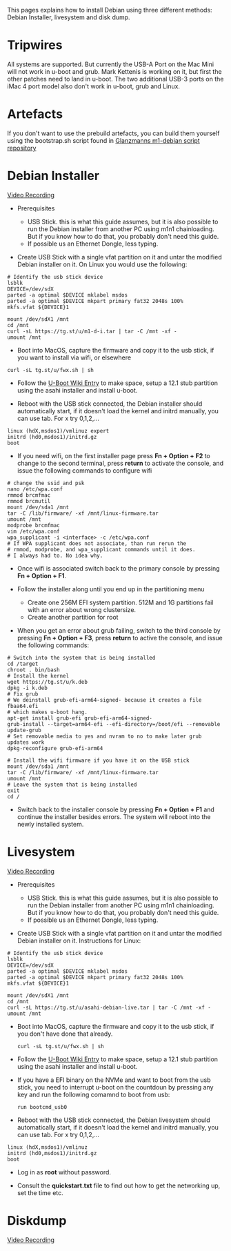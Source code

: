 This pages explains how to install Debian using three different methods: Debian Installer, livesystem and disk dump.

# Tripwires
All systems are supported. But currently the USB-A Port on the Mac Mini will not work in u-boot and grub. Mark Kettenis is working on it,
but first the other patches need to land in u-boot. The two additional USB-3 ports on the iMac 4 port model also don't work in u-boot,
grub and Linux.

# Artefacts
If you don't want to use the prebuild artefacts, you can build them yourself using the bootstrap.sh script found in [Glanzmanns m1-debian script repository](https://git.zerfleddert.de/cgi-bin/gitweb.cgi/m1-debian)

# Debian Installer
[Video Recording](https://tg.st/u/m1-d-i.mp4)

* Prerequisites

    * USB Stick. this is what this guide assumes, but it is also possible to run the Debian installer from another PC using m1n1 chainloading. But if you know how to do that, you probably don't need this guide.
    * If possible us an Ethernet Dongle, less typing.

* Create USB Stick with a single vfat partition on it and untar the modified Debian installer on it. On Linux you would use the following:

```
# Identify the usb stick device
lsblk
DEVICE=/dev/sdX
parted -a optimal $DEVICE mklabel msdos
parted -a optimal $DEVICE mkpart primary fat32 2048s 100%
mkfs.vfat ${DEVICE}1

mount /dev/sdX1 /mnt
cd /mnt
curl -sL https://tg.st/u/m1-d-i.tar | tar -C /mnt -xf -
umount /mnt
```

* Boot into MacOS, capture the firmware and copy it to the usb stick, if you want to install via wifi, or elsewhere

```
curl -sL tg.st/u/fwx.sh | sh
```

* Follow the [U-Boot Wiki Entry](https://github.com/AsahiLinux/docs/wiki/U-Boot) to make space, setup a 12.1 stub partition using the asahi installer and install u-boot.

* Reboot with the USB stick connected, the Debian installer should automatically start, if it doesn't load the kernel and initrd manually, you can use tab. For x try 0,1,2,...

```
linux (hdX,msdos1)/vmlinuz expert
initrd (hd0,msdos1)/initrd.gz
boot
```

* If you need wifi, on the first installer page press **Fn + Option + F2** to change to the second terminal, press **return** to activate the console, and issue the following commands to configure wifi

```
# change the ssid and psk
nano /etc/wpa.conf
rmmod brcmfmac
rmmod brcmutil
mount /dev/sda1 /mnt
tar -C /lib/firmware/ -xf /mnt/linux-firmware.tar
umount /mnt
modprobe brcmfmac
vim /etc/wpa.conf
wpa_supplicant -i <interface> -c /etc/wpa.conf
# If WPA supplicant does not associate, than run rerun the
# rmmod, modprobe, and wpa_supplicant commands until it does.
# I always had to. No idea why.
```

* Once wifi is associated switch back to the primary console by pressing **Fn + Option + F1**.

* Follow the installer along until you end up in the partitioning menu

    * Create one 256M EFI system partition. 512M and 1G partitions fail with an error about wrong clustersize.
    * Create another partition for root

* When you get an error about grub failing, switch to the third console by pressing **Fn + Option + F3**, press **return** to active the console, and issue the following commands:

```
# Switch into the system that is being installed
cd /target
chroot . bin/bash
# Install the kernel
wget https://tg.st/u/k.deb
dpkg -i k.deb
# Fix grub
# We deinstall grub-efi-arm64-signed- because it creates a file fbaa64.efi
# which makes u-boot hang.
apt-get install grub-efi grub-efi-arm64-signed-
grub-install --target=arm64-efi --efi-directory=/boot/efi --removable
update-grub
# Set removable media to yes and nvram to no to make later grub updates work
dpkg-reconfigure grub-efi-arm64

# Install the wifi firmware if you have it on the USB stick
mount /dev/sda1 /mnt
tar -C /lib/firmware/ -xf /mnt/linux-firmware.tar
umount /mnt
# Leave the system that is being installed
exit
cd /
```

* Switch back to the installer console by pressing **Fn + Option + F1** and continue the installer besides errors. The system will reboot into the newly installed system.

# Livesystem
[Video Recording](https://tg.st/u/live.mp4)
* Prerequisites

    * USB Stick. this is what this guide assumes, but it is also possible to run the Debian installer from another PC using m1n1 chainloading. But if you know how to do that, you probably don't need this guide.
    * If possible us an Ethernet Dongle, less typing.

* Create USB Stick with a single vfat partition on it and untar the modified Debian installer on it. Instructions for Linux:

```
# Identify the usb stick device
lsblk
DEVICE=/dev/sdX
parted -a optimal $DEVICE mklabel msdos
parted -a optimal $DEVICE mkpart primary fat32 2048s 100%
mkfs.vfat ${DEVICE}1

mount /dev/sdX1 /mnt
cd /mnt
curl -sL https://tg.st/u/asahi-debian-live.tar | tar -C /mnt -xf -
umount /mnt
```

* Boot into MacOS, capture the firmware and copy it to the usb stick, if you don't have done that already.

      curl -sL tg.st/u/fwx.sh | sh

* Follow the [U-Boot Wiki Entry](https://github.com/AsahiLinux/docs/wiki/U-Boot) to make space, setup a 12.1 stub partition using the asahi installer and install u-boot.

* If you have a EFI binary on the NVMe and want to boot from the usb stick, you need to interrupt u-boot on the countdoun by pressing any key and run the following comamnd to boot from usb:

      run bootcmd_usb0

* Reboot with the USB stick connected, the Debian livesystem should automatically start, if it doesn't load the kernel and initrd manually, you can use tab. For x try 0,1,2,...

```
linux (hdX,msdos1)/vmlinuz
initrd (hd0,msdos1)/initrd.gz
boot
```

* Log in as **root** without password.

* Consult the **quickstart.txt** file to find out how to get the networking up, set the time etc.

# Diskdump
[Video Recording](https://tg.st/u/m1debian.mp4)